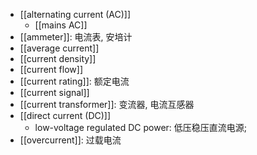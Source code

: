 - [[alternating current (AC)]]
    - [[mains AC]]
- [[ammeter]]: 电流表, 安培计
- [[average current]]
- [[current density]]
- [[current flow]]
- [[current rating]]: 额定电流
- [[current signal]]
- [[current transformer]]: 变流器, 电流互感器
- [[direct current (DC)]]
    - low-voltage regulated DC power: 低压稳压直流电源; 
- [[overcurrent]]: 过载电流
